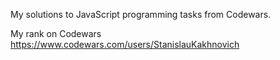 

My solutions to JavaScript programming tasks from Codewars.

My rank on Codewars https://www.codewars.com/users/StanislauKakhnovich